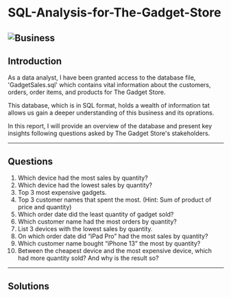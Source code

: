 # SQL-Analysis-for-The-Gadget-Store
![Business](https://images.pexels.com/photos/4386325/pexels-photo-4386325.jpeg?auto=compress&cs=tinysrgb&w=400)
---

## Introduction
As a data analyst, I have been granted access to the database file, 'GadgetSales.sql' which contains vital information about the customers, orders, order items, and products for The Gadget Store. 

This database, which is in SQL format, holds a wealth of information tat allows us gain a deeper understanding of this business and its oprations. 

In this report, I will provide an overview of the database and present key insights following questions asked by The Gadget Store's stakeholders.

---
## Questions
1. Which device had the most sales by quantity?
2. Which device had the lowest sales by quantity?
3. Top 3 most expensive gadgets.
4. Top 3 customer names that spent the most. (Hint: Sum of product of price and quantity)
5. Which order date did the least quantity of gadget sold?
6. Which customer name had the most orders by quantity?
7. List 3 devices with the lowest sales by quantity.
8. On which order date did “iPad Pro” had the most sales by quantity?
9. Which customer name bought “iPhone 13” the most by quantity?
10. Between the cheapest device and the most expensive device, which had more quantity sold? And why is the result so?

---
## Solutions
